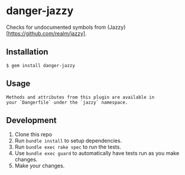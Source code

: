 # danger-jazzy

Checks for undocumented symbols from (Jazzy)[https://github.com/realm/jazzy].

## Installation

    $ gem install danger-jazzy

## Usage

    Methods and attributes from this plugin are available in
    your `Dangerfile` under the `jazzy` namespace.

## Development

1. Clone this repo
2. Run `bundle install` to setup dependencies.
3. Run `bundle exec rake spec` to run the tests.
4. Use `bundle exec guard` to automatically have tests run as you make changes.
5. Make your changes.
